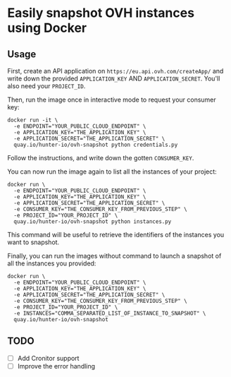 # Easily snapshot OVH instances using Docker

## Usage

First, create an API application on `https://eu.api.ovh.com/createApp/` and write down the provided `APPLICATION_KEY` AND `APPLICATION_SECRET`. You'll also need your `PROJECT_ID`.

Then, run the image once in interactive mode to request your consumer key:
```
docker run -it \
  -e ENDPOINT="YOUR_PUBLIC_CLOUD_ENDPOINT" \
  -e APPLICATION_KEY="THE_APPLICATION_KEY" \
  -e APPLICATION_SECRET="THE_APPLICATION_SECRET" \
  quay.io/hunter-io/ovh-snapshot python credentials.py
```

Follow the instructions, and write down the gotten `CONSUMER_KEY`.

You can now run the image again to list all the instances of your project:
```
docker run \
  -e ENDPOINT="YOUR_PUBLIC_CLOUD_ENDPOINT" \
  -e APPLICATION_KEY="THE_APPLICATION_KEY" \
  -e APPLICATION_SECRET="THE_APPLICATION_SECRET" \
  -e CONSUMER_KEY="THE_CONSUMER_KEY_FROM_PREVIOUS_STEP" \
  -e PROJECT_ID="YOUR_PROJECT_ID" \
  quay.io/hunter-io/ovh-snapshot python instances.py
```

This command will be useful to retrieve the identifiers of the instances you want to snapshot.

Finally, you can run the images without command to launch a snapshot of all the instances you provided:
```
docker run \
  -e ENDPOINT="YOUR_PUBLIC_CLOUD_ENDPOINT" \
  -e APPLICATION_KEY="THE_APPLICATION_KEY" \
  -e APPLICATION_SECRET="THE_APPLICATION_SECRET" \
  -e CONSUMER_KEY="THE_CONSUMER_KEY_FROM_PREVIOUS_STEP" \
  -e PROJECT_ID="YOUR_PROJECT_ID" \
  -e INSTANCES="COMMA_SEPARATED_LIST_OF_INSTANCE_TO_SNAPSHOT" \
  quay.io/hunter-io/ovh-snapshot
```

## TODO

- [ ] Add Cronitor support
- [ ] Improve the error handling
